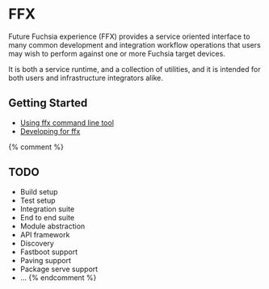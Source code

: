 # FFX

Future Fuchsia experience (FFX) provides a service oriented interface to many
common development and integration workflow operations that users may wish to
perform against one or more Fuchsia target devices.

It is both a service runtime, and a collection of utilities, and it is
intended for both users and infrastructure integrators alike.

## Getting Started

- [Using ffx command line tool](docs/getting-started.md)
- [Developing for ffx](docs/plugins.md)


{% comment %}
## TODO

- Build setup
- Test setup
- Integration suite
- End to end suite
- Module abstraction
- API framework
- Discovery
- Fastboot support
- Paving support
- Package serve support
- ...
{% endcomment %}
